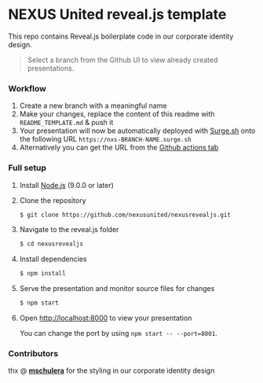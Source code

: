 # NEXUS United reveal.js template

This repo contains Reveal.js boilerplate code in our corporate identity design.
> Select a branch from the Github UI to view already created presentations. 

### Workflow

1. Create a new branch with a meaningful name
2. Make your changes, replace the content of this readme with `README_TEMPLATE.md` & push it
3. Your presentation will now be automatically deployed with [Surge.sh](https://surge.sh) onto the following URL `https://nxs-BRANCH-NAME.surge.sh`
4. Alternatively you can get the URL from the [Github actions tab](https://github.com/nexusunited/nexusrevealjs/actions)

### Full setup

1. Install [Node.js](http://nodejs.org/) (9.0.0 or later)

1. Clone the repository
   ```sh
   $ git clone https://github.com/nexusunited/nexusrevealjs.git
   ```
   
1. Navigate to the reveal.js folder
   ```sh
   $ cd nexusrevealjs
   ```
   
1. Install dependencies
   ```sh
   $ npm install
   ```

1. Serve the presentation and monitor source files for changes
   ```sh
   $ npm start
   ```

1. Open <http://localhost:8000> to view your presentation

   You can change the port by using `npm start -- --port=8001`.
   
   
### Contributors

thx @ **[mschulera](https://github.com/mschulera)** for the styling in our corporate identity design
